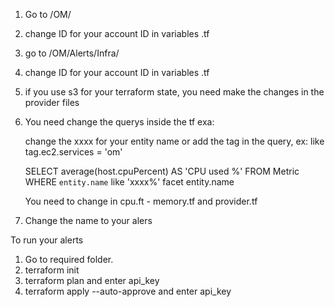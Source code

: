 1. Go to /OM/
2. change ID for your account ID in variables .tf
3.  go to /OM/Alerts/Infra/
4. change ID for your account ID in variables .tf
5. if you use s3 for your terraform state, you need make the changes in the provider files
6. You need change the querys inside the tf  exa:
    
    change the xxxx for your entity name or add the tag in the query, ex: like tag.ec2.services = 'om'

    SELECT average(host.cpuPercent) AS 'CPU used %' FROM Metric WHERE `entity.name` like 'xxxx%' facet entity.name

     You need to change in cpu.ft - memory.tf and provider.tf

7. Change the name to your alers     


To run your alerts 

   1. Go to required folder.
   2. terraform init
   3. terraform plan and enter api_key     
   4. terraform apply --auto-approve and enter api_key
